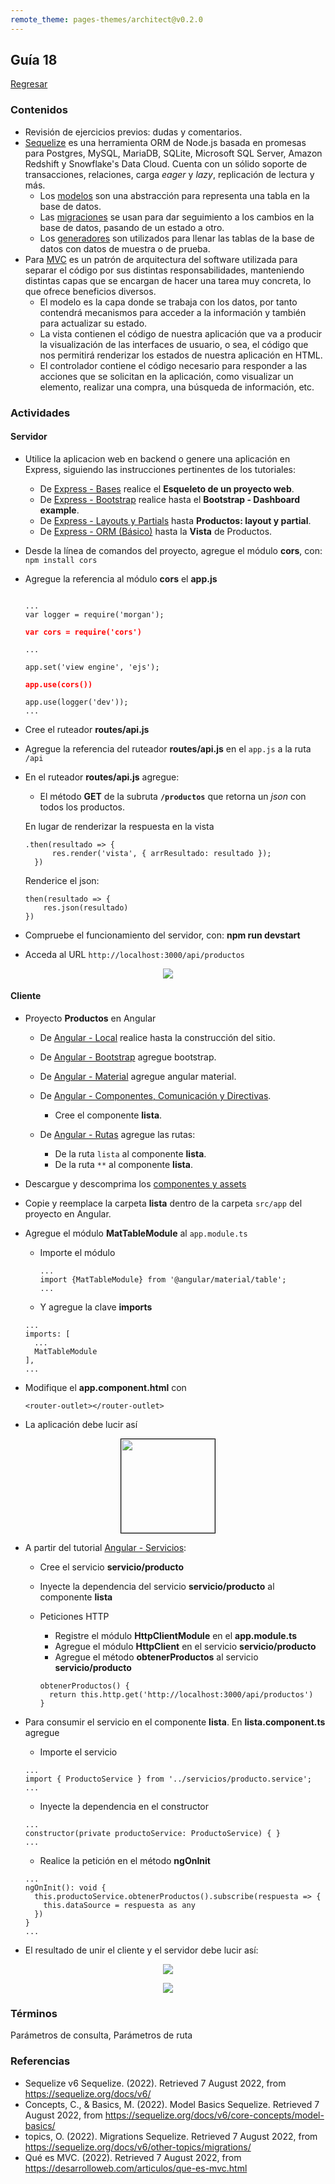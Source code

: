 ```yaml
---
remote_theme: pages-themes/architect@v0.2.0
---
```


## Guía 18

[Regresar](/DAWM/)

### Contenidos

* Revisión de ejercicios previos: dudas y comentarios.
* [Sequelize](https://sequelize.org/docs/v6/) es una herramienta ORM de Node.js basada en promesas para Postgres, MySQL, MariaDB, SQLite, Microsoft SQL Server, Amazon Redshift y Snowflake's Data Cloud. Cuenta con un sólido soporte de transacciones, relaciones, carga _eager_ y _lazy_, replicación de lectura y más.
  + Los [modelos](https://sequelize.org/docs/v6/core-concepts/model-basics/) son una abstracción para representa una tabla en la base de datos. 
  + Las [migraciones](https://sequelize.org/docs/v6/other-topics/migrations/) se usan para dar seguimiento a los cambios en la base de datos, pasando de un estado a otro.
  + Los [generadores](https://sequelize.org/docs/v6/other-topics/migrations/#creating-the-first-seed) son utilizados para llenar las tablas de la base de datos con datos de muestra o de prueba.
* Para [MVC](https://desarrolloweb.com/articulos/que-es-mvc.html) es un patrón de arquitectura del software utilizada para separar el código por sus distintas responsabilidades, manteniendo distintas capas que se encargan de hacer una tarea muy concreta, lo que ofrece beneficios diversos.
  + El modelo es la capa donde se trabaja con los datos, por tanto contendrá mecanismos para acceder a la información y también para actualizar su estado.
  + La vista contienen el código de nuestra aplicación que va a producir la visualización de las interfaces de usuario, o sea, el código que nos permitirá renderizar los estados de nuestra aplicación en HTML.
  + El controlador contiene el código necesario para responder a las acciones que se solicitan en la aplicación, como visualizar un elemento, realizar una compra, una búsqueda de información, etc.


### Actividades

#### Servidor

* Utilice la aplicacion web en backend o genere una aplicación en Express, siguiendo las instrucciones pertinentes de los tutoriales:
  + De [Express - Bases](https://dawfiec.github.io/DAWM/tutoriales/express_bases.html) realice el **Esqueleto de un proyecto web**.
  + De [Express - Bootstrap](https://dawfiec.github.io/DAWM/tutoriales/express_bootstrap.html) realice hasta el **Bootstrap - Dashboard example**.
  + De [Express - Layouts y Partials](https://dawfiec.github.io/DAWM/tutoriales/express_partials.html) hasta **Productos: layout y partial**.
  + De [Express - ORM (Básico)](https://dawfiec.github.io/DAWM/tutoriales/express_ormbasico.html) hasta la **Vista** de Productos.

* Desde la línea de comandos del proyecto, agregue el módulo **cors**, con: `npm install cors`

* Agregue la referencia al módulo **cors** el **app.js**

  <pre><code>
  ...
  var logger = require('morgan');
  <b style="color:red">
  var cors = require('cors')
  </b>
  ...

  app.set('view engine', 'ejs');
  <b style="color:red">
  app.use(cors())
  </b>
  app.use(logger('dev'));
  ...
  </code></pre>

* Cree el ruteador **routes/api.js**
* Agregue la referencia del ruteador **routes/api.js** en el `app.js` a la ruta `/api`

* En el ruteador **routes/api.js** agregue: 
  + El método **GET** de la subruta **`/productos`** que retorna un _json_ con todos los productos.

  En lugar de renderizar la respuesta en la vista

  ```
  .then(resultado => {  
        res.render('vista', { arrResultado: resultado });  
    })  
  ```

  Renderice el json:

  ```
  then(resultado => {  
      res.json(resultado)
  })
  ``` 

* Compruebe el funcionamiento del servidor, con: **npm run devstart**
* Acceda al URL `http://localhost:3000/api/productos` 

<p align="center">
  <img src="imagenes/restapiget.png">
</p>


#### Cliente

* Proyecto **Productos** en Angular
  + De [Angular - Local](https://dawfiec.github.io/DAWM/tutoriales/angular_local.html) realice hasta la construcción del sitio.
  + De [Angular - Bootstrap](https://dawfiec.github.io/DAWM/tutoriales/angular_bootstrap.html) agregue bootstrap.
  + De [Angular - Material](https://dawfiec.github.io/DAWM/tutoriales/angular_material.html) agregue angular material.
  + De [Angular - Componentes, Comunicación y Directivas](https://dawfiec.github.io/DAWM/tutoriales/angular_bases.html). 
    - Cree el componente **lista**.

  + De [Angular - Rutas](https://dawfiec.github.io/DAWM/tutoriales/angular_rutas.html) agregue las rutas:
    - De la ruta `lista` al componente **lista**.
    - De la ruta `**` al componente **lista**.

* Descargue y descomprima los [componentes y assets](archivos/guia18_recursos.zip)

* Copie y reemplace la carpeta **lista** dentro de la carpeta `src/app` del proyecto en Angular. 

* Agregue el módulo **MatTableModule** al `app.module.ts`
  + Importe el módulo
    ```
    ...
    import {MatTableModule} from '@angular/material/table';
    ...
    ```
  + Y agregue la clave **imports**

  ```
  ...
  imports: [
    ...
    MatTableModule
  ],
  ...
  ```

* Modifique el **app.component.html** con 
  ```
  <router-outlet></router-outlet>
  ```

* La aplicación debe lucir así

<p align="center">
  <img style="border: 1pt solid black;" width="150" src="imagenes/angular_productos.png">
</p>

* A partir del tutorial [Angular - Servicios](https://dawfiec.github.io/DAWM/tutoriales/angular_servicios.html):
  + Cree el servicio **servicio/producto**
  + Inyecte la dependencia del servicio **servicio/producto** al componente **lista**
 
  + Peticiones HTTP
    - Registre el módulo **HttpClientModule** en el **app.module.ts**
    - Agregue el módulo **HttpClient** en el servicio **servicio/producto**
    - Agregue el método **obtenerProductos** al servicio **servicio/producto** 
    ```
    obtenerProductos() {
      return this.http.get('http://localhost:3000/api/productos')
    }
    ```

* Para consumir el servicio en el componente **lista**. En **lista.component.ts** agregue

  + Importe el servicio 

  ```
  ...
  import { ProductoService } from '../servicios/producto.service';
  ...
  ```

  + Inyecte la dependencia en el constructor

  ```
  ...
  constructor(private productoService: ProductoService) { }
  ...
  ```

  + Realice la petición en el método **ngOnInit**

  ```
  ...
  ngOnInit(): void {
    this.productoService.obtenerProductos().subscribe(respuesta => {
      this.dataSource = respuesta as any
    })
  }
  ...
  ```

* El resultado de unir el cliente y el servidor debe lucir así:

<p align="center">
  <img src="imagenes/cliente_servidor.png">
</p>

<p align="center">
  <img src="imagenes/cliente_servidor_tiempo.png">
</p>


### Términos

Parámetros de consulta, Parámetros de ruta

### Referencias

* Sequelize v6 Sequelize. (2022). Retrieved 7 August 2022, from https://sequelize.org/docs/v6/
* Concepts, C., & Basics, M. (2022). Model Basics Sequelize. Retrieved 7 August 2022, from https://sequelize.org/docs/v6/core-concepts/model-basics/
* topics, O. (2022). Migrations Sequelize. Retrieved 7 August 2022, from https://sequelize.org/docs/v6/other-topics/migrations/
* Qué es MVC. (2022). Retrieved 7 August 2022, from https://desarrolloweb.com/articulos/que-es-mvc.html